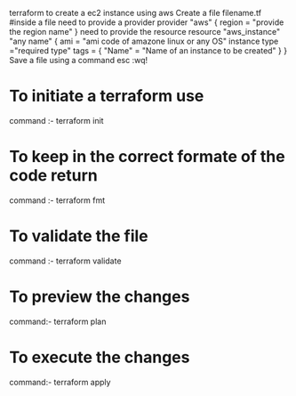 terraform to create a ec2 instance using aws
Create a file filename.tf
#inside a file
  need to provide a provider
     provider "aws" {
     region = "provide the region name"
     }
  need to provide the resource
     resource "aws_instance" "any name" {
     ami = "ami code of amazone linux or any OS"
    instance type ="required type"
    tags = {
    "Name" = "Name of an instance to be created"
   }
 }
Save a file using a command
esc :wq!
# To initiate a terraform use 
command :- terraform init

# To keep in the correct formate of the code return
command :- terraform fmt

# To validate the file
command :- terraform validate

# To preview the changes 
command:- terraform plan

# To execute the changes
command:- terraform apply
  

  
  
